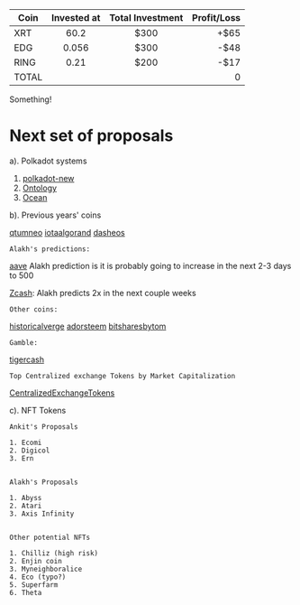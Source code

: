 | Coin   |      Invested at    |  Total Investment | Profit/Loss
|----------|:-------------:|:-----:| ---------:|
| XRT  | 60.2 | $300 | +$65 |
| EDG |  0.056   |   $300 | -$48 |
| RING | 0.21 |  $200 | -$17 |
| TOTAL | | | 0
    

Something!

# Next set of proposals

a). Polkadot systems


1. [polkadot-new](https://coinmarketcap.com/currencies/polkadot-new/)
2. [Ontology](https://coinmarketcap.com/currencies/ontology)
3. [Ocean](https://coinmarketcap.com/currencies/ocean-protocol/)

b). Previous years' coins
	

[qtum](https://coinmarketcap.com/currencies/qtum/)[neo](https://coinmarketcap.com/currencies/neo/)
[iota](https://coinmarketcap.com/currencies/iota/)[algorand](https://coinmarketcap.com/currencies/algorand/)
[dash](https://coinmarketcap.com/currencies/dash/)[eos](https://coinmarketcap.com/currencies/eos/)


	Alakh's predictions:

[aave](https://coinmarketcap.com/currencies/aave/)  Alakh prediction is it is probably going to increase in the next 2-3 days to 500



[Zcash](https://coinmarketcap.com/currencies/zcash/): Alakh predicts  2x in the next couple weeks


	Other coins:

[historical](https://coinmarketcap.com/historical/)[verge](https://coinmarketcap.com/currencies/verge/)
[ador](https://coinmarketcap.com/currencies/ardor/)[steem](https://coinmarketcap.com/currencies/steem/)
[bitshares](https://coinmarketcap.com/currencies/bitshares/)[bytom](https://coinmarketcap.com/currencies/bytom/)

	Gamble: 

[tigercash](https://coinmarketcap.com/currencies/tigercash/)

	Top Centralized exchange Tokens by Market Capitalization

[CentralizedExchangeTokens](https://coinmarketcap.com/view/centralized-exchange/)



c). NFT Tokens

	Ankit's Proposals

	1. Ecomi
	2. Digicol
	3. Ern


	Alakh's Proposals

	1. Abyss
	2. Atari
	3. Axis Infinity


	Other potential NFTs

	1. Chilliz (high risk)
	2. Enjin coin
	3. Myneighboralice
	4. Eco (typo?)
	5. Superfarm
	6. Theta
